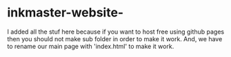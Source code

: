# inkmaster-website-
I added all the stuf here because if you want to host free using github pages then you should not make sub folder in order to make it work. And, we have to rename our main page with 'index.html'  to make it work.
